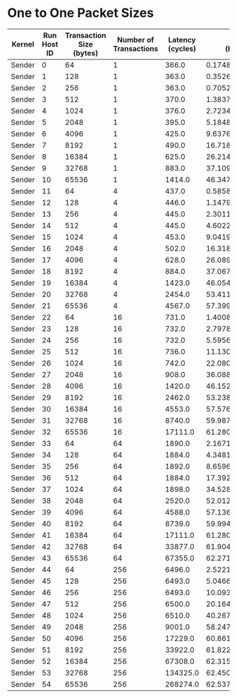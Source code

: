 # One to One Packet Sizes

| Kernel | Run Host ID | Transaction Size (bytes) | Number of Transactions | Latency (cycles) | Bandwidth (bytes/cycle) |
|---|---|---|---|---|---|
| Sender | 0 | 64 | 1 | 366.0 | 0.17486338797814208 |
| Sender | 1 | 128 | 1 | 363.0 | 0.3526170798898072 |
| Sender | 2 | 256 | 1 | 363.0 | 0.7052341597796143 |
| Sender | 3 | 512 | 1 | 370.0 | 1.3837837837837839 |
| Sender | 4 | 1024 | 1 | 376.0 | 2.723404255319149 |
| Sender | 5 | 2048 | 1 | 395.0 | 5.184810126582279 |
| Sender | 6 | 4096 | 1 | 425.0 | 9.637647058823529 |
| Sender | 7 | 8192 | 1 | 490.0 | 16.718367346938777 |
| Sender | 8 | 16384 | 1 | 625.0 | 26.2144 |
| Sender | 9 | 32768 | 1 | 883.0 | 37.10985277463194 |
| Sender | 10 | 65536 | 1 | 1414.0 | 46.34794908062235 |
| Sender | 11 | 64 | 4 | 437.0 | 0.585812356979405 |
| Sender | 12 | 128 | 4 | 446.0 | 1.147982062780269 |
| Sender | 13 | 256 | 4 | 445.0 | 2.301123595505618 |
| Sender | 14 | 512 | 4 | 445.0 | 4.602247191011236 |
| Sender | 15 | 1024 | 4 | 453.0 | 9.041942604856512 |
| Sender | 16 | 2048 | 4 | 502.0 | 16.318725099601593 |
| Sender | 17 | 4096 | 4 | 628.0 | 26.089171974522294 |
| Sender | 18 | 8192 | 4 | 884.0 | 37.067873303167424 |
| Sender | 19 | 16384 | 4 | 1423.0 | 46.0548137737175 |
| Sender | 20 | 32768 | 4 | 2454.0 | 53.41157294213529 |
| Sender | 21 | 65536 | 4 | 4567.0 | 57.39960586818481 |
| Sender | 22 | 64 | 16 | 731.0 | 1.4008207934336525 |
| Sender | 23 | 128 | 16 | 732.0 | 2.797814207650273 |
| Sender | 24 | 256 | 16 | 732.0 | 5.595628415300546 |
| Sender | 25 | 512 | 16 | 736.0 | 11.130434782608695 |
| Sender | 26 | 1024 | 16 | 742.0 | 22.080862533692724 |
| Sender | 27 | 2048 | 16 | 908.0 | 36.08810572687225 |
| Sender | 28 | 4096 | 16 | 1420.0 | 46.15211267605634 |
| Sender | 29 | 8192 | 16 | 2462.0 | 53.23801787164906 |
| Sender | 30 | 16384 | 16 | 4553.0 | 57.57610366791127 |
| Sender | 31 | 32768 | 16 | 8740.0 | 59.98718535469108 |
| Sender | 32 | 65536 | 16 | 17111.0 | 61.28081351177605 |
| Sender | 33 | 64 | 64 | 1890.0 | 2.1671957671957673 |
| Sender | 34 | 128 | 64 | 1884.0 | 4.348195329087049 |
| Sender | 35 | 256 | 64 | 1892.0 | 8.659619450317125 |
| Sender | 36 | 512 | 64 | 1884.0 | 17.392781316348195 |
| Sender | 37 | 1024 | 64 | 1898.0 | 34.52897787144362 |
| Sender | 38 | 2048 | 64 | 2520.0 | 52.01269841269841 |
| Sender | 39 | 4096 | 64 | 4588.0 | 57.13687881429817 |
| Sender | 40 | 8192 | 64 | 8739.0 | 59.99404966243277 |
| Sender | 41 | 16384 | 64 | 17111.0 | 61.28081351177605 |
| Sender | 42 | 32768 | 64 | 33877.0 | 61.90489122413437 |
| Sender | 43 | 65536 | 64 | 67355.0 | 62.27160567144236 |
| Sender | 44 | 64 | 256 | 6496.0 | 2.522167487684729 |
| Sender | 45 | 128 | 256 | 6493.0 | 5.0466656399199135 |
| Sender | 46 | 256 | 256 | 6493.0 | 10.093331279839827 |
| Sender | 47 | 512 | 256 | 6500.0 | 20.164923076923078 |
| Sender | 48 | 1024 | 256 | 6510.0 | 40.2678955453149 |
| Sender | 49 | 2048 | 256 | 9001.0 | 58.24775024997223 |
| Sender | 50 | 4096 | 256 | 17229.0 | 60.86110627430495 |
| Sender | 51 | 8192 | 256 | 33922.0 | 61.82276988385119 |
| Sender | 52 | 16384 | 256 | 67308.0 | 62.31508884530813 |
| Sender | 53 | 32768 | 256 | 134325.0 | 62.45008747440908 |
| Sender | 54 | 65536 | 256 | 268274.0 | 62.53761452842989 |
